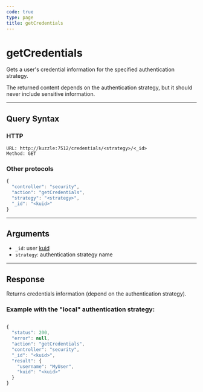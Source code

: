 ```yaml
---
code: true
type: page
title: getCredentials
---
```


# getCredentials



Gets a user's credential information for the specified authentication strategy.

The returned content depends on the authentication strategy, but it should never include sensitive information.

---

## Query Syntax

### HTTP

```http
URL: http://kuzzle:7512/credentials/<strategy>/<_id>
Method: GET
```

### Other protocols

```js
{
  "controller": "security",
  "action": "getCredentials",
  "strategy": "<strategy>",
  "_id": "<kuid>"
}
```

---

## Arguments

- `_id`: user [kuid](/core/1/guides/kuzzle-depth/authentication/#the-kuzzle-user-identifier)
- `strategy`: authentication strategy name

---

## Response

Returns credentials information (depend on the authentication strategy).

### Example with the "local" authentication strategy:

```js

{
  "status": 200,
  "error": null,
  "action": "getCredentials",
  "controller": "security",
  "_id": "<kuid>",
  "result": {
    "username": "MyUser",
    "kuid": "<kuid>"
  }
}
```
